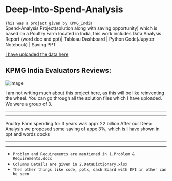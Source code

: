# Deep-Into-Spend-Analysis
`This was a project given by KPMG_India` <br>
Spend-Analysis Project(solution along with saving opportunity) which is based on a Poultry Farm located in India, this work includes Data Analysis Report (word doc and ppt)| Tableau  Dashboard | Python Code(Jupyter Notebook) | Saving PPT

[I have uploaded the data here](https://www.kaggle.com/mukeshmanral/spend-analytics)

## KPMG India Evaluators Reviews:
![image](https://user-images.githubusercontent.com/26667491/143770350-84102ab5-fa93-47f6-8427-b2047e01a1b1.png)

I am not writing much about this project here, as this will be like reinventing the wheel.
You can go through all the solution files which I have uploaded.
We were a group of 3.

------
------
Poultry Farm spending for 3 years was appx 22 billion
After our Deep Analysis we proposed some saving of appx 3%, which is I have shown in ppt and words docks

----
----
* `Problem and Requirements are mentioned in 1.Problem & Requirements.docx`
* `Columns Details are given in 2.DataDictionary.xlsx`
* `Then other things like code, pptx, dash Board with KPI in other can be seen`

